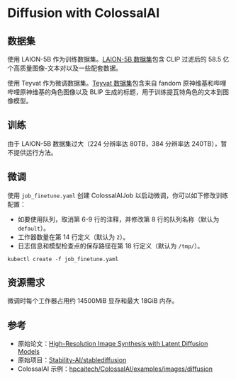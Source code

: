 # Diffusion with ColossalAI

## 数据集

使用 LAION-5B 作为训练数据集。[LAION-5B 数据集](https://laion.ai/blog/laion-5b/)包含 CLIP 过滤后的 58.5 亿个高质量图像-文本对以及一些配套数据。

使用 Teyvat 作为微调数据集。[Teyvat 数据集](https://huggingface.co/datasets/Fazzie/Teyvat)包含来自 fandom 原神维基和哔哩哔哩原神维基的角色图像以及 BLIP 生成的标题，用于训练提瓦特角色的文本到图像模型。

## 训练

由于 LAION-5B 数据集过大（224 分辨率达 80TB，384 分辨率达 240TB），暂不提供运行方法。

## 微调

使用 `job_finetune.yaml` 创建 ColossalAIJob 以启动微调，你可以如下修改训练配置：

* 如要使用队列，取消第 6-9 行的注释，并修改第 8 行的队列名称（默认为 `default`）。
* 工作器数量在第 14 行定义（默认为 `2`）。
* 日志信息和模型检查点的保存路径在第 18 行定义（默认为 `/tmp/`）。

```shell
kubectl create -f job_finetune.yaml
```

## 资源需求

微调时每个工作器占用约 14500MiB 显存和最大 18GiB 内存。

## 参考

* 原始论文：[High-Resolution Image Synthesis with Latent Diffusion Models](https://arxiv.org/abs/2112.10752)
* 原始项目：[Stability-AI/stablediffusion](https://github.com/Stability-AI/stablediffusion)
* ColossalAI 示例：[hpcaitech/ColossalAI/examples/images/diffusion](https://github.com/hpcaitech/ColossalAI/tree/main/examples/images/diffusion)
